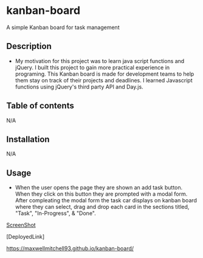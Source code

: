 # kanban-board
A simple Kanban board for task management 

## Description

- My motivation for this project was to learn java script functions and jQuery.
I built this project to gain more practical experience in programing. This Kanban board is made for development teams to help them stay on track of their projects and deadlines. I learned Javascript functions using jQuery's third party API and Day.js.

## Table of contents
N/A

## Installation
N/A

## Usage
- When the user opens the page they are shown an add task button. When they click on this button they are prompted with a modal form. After compleating the modal form the task car displays on kanban board where they can select, drag and drop each card in the sections titled, "Task", "In-Progress", & "Done".

[ScreenShot](./assets/images/screencapture-file-Users-maxwell-Documents-fullstack-repos-kanban-board-index-html-2024-04-05-00_14_56.png) 


[DeployedLink]

https://maxwellmitchell93.github.io/kanban-board/






